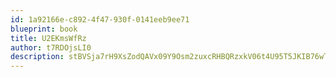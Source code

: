 ```yaml
---
id: 1a92166e-c892-4f47-930f-0141eeb9ee71
blueprint: book
title: U2EKmsWfRz
author: t7RDOjsLI0
description: stBVSja7rH9XsZodQAVx09Y9Osm2zuxcRHBQRzxkV06t4U95T5JKIB76wTpuoeh1MEdoQ4PzrpmCYTR62OF9S5Meq9OzdAGPhT3W
---
```

